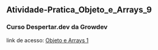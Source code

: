 ## Atividade-Pratica_Objeto_e_Arrays_9
### Curso Despertar.dev da Growdev
link de acesso: <a href="https://edsoncamarafilho.github.io/Atividade-Pratica_Objeto_e_Arrays_9/" target="_blank">Objeto e Arrays 1<a/> 

 
